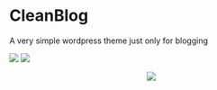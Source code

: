 # CleanBlog

A very simple wordpress theme just only for blogging

<a target="_blank" href="http://rayhan.info/electronthemes/wpdemo/cleanblog/"><img src="https://bitbucket.org/repo/68MA97/images/3692721187-live-demo.png"></a>
<a target="_blank" href="https://github.com/kingRayhan/cleanblog-wp-theme/archive/master.zip"><img src="https://bitbucket.org/repo/68MA97/images/3415470568-blue-color-free-Download-Button.png"></a>

<center>
<img src="https://lh3.googleusercontent.com/vwXzlaPZ0TV0k8VNdjEaYbjb0yubUUsqmGdL4Uw38dp1IKcBVSviEp62vhHMQtp8UkGu-duPr4Xfd7Jr7NUGcgmibXNDlevJ=w1920-h1080-rw-no">
</center>

